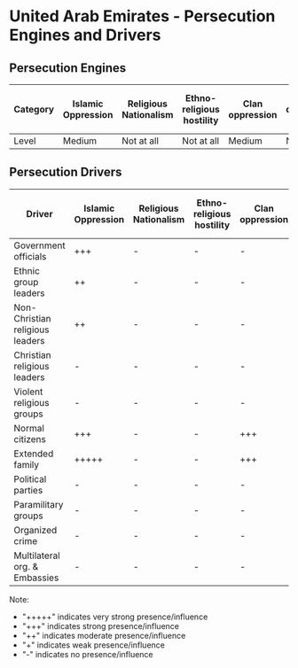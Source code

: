 # United Arab Emirates - Persecution Engines and Drivers

## Persecution Engines

| Category | Islamic Oppression | Religious Nationalism | Ethno-religious hostility | Clan oppression | Christian denominational oppression | Communist and post-Communist oppression | Secular intolerance | Dictatorial paranoia | Organized corruption and crime |
|----------|-------------------|----------------------|---------------------------|-----------------|-------------------------------------|------------------------------------------|---------------------|---------------------|------------------------------|
| Level | Medium | Not at all | Not at all | Medium | Not at all | Not at all | Not at all | Medium | Not at all |

## Persecution Drivers

| Driver | Islamic Oppression | Religious Nationalism | Ethno-religious hostility | Clan oppression | Christian denominational oppression | Communist and post-Communist oppression | Secular intolerance | Dictatorial paranoia | Organized corruption and crime |
|---------------------------------|-------------------|----------------------|---------------------------|-----------------|-------------------------------------|------------------------------------------|---------------------|---------------------|------------------------------|
| Government officials            | +++ | - | - | - | - | - | - | +++ | - |
| Ethnic group leaders            | ++ | - | - | - | - | - | - | - | - |
| Non-Christian religious leaders | ++ | - | - | - | - | - | - | - | - |
| Christian religious leaders     | - | - | - | - | - | - | - | - | - |
| Violent religious groups        | - | - | - | - | - | - | - | - | - |
| Normal citizens                 | +++ | - | - | +++ | - | - | - | - | - |
| Extended family                 | +++++ | - | - | +++ | - | - | - | - | - |
| Political parties               | - | - | - | - | - | - | - | - | - |
| Paramilitary groups             | - | - | - | - | - | - | - | - | - |
| Organized crime                 | - | - | - | - | - | - | - | - | - |
| Multilateral org. & Embassies   | - | - | - | - | - | - | - | - | - |

Note:
- "+++++" indicates very strong presence/influence
- "+++"   indicates strong presence/influence
- "++"    indicates moderate presence/influence
- "+"     indicates weak presence/influence
- "-"     indicates no presence/influence